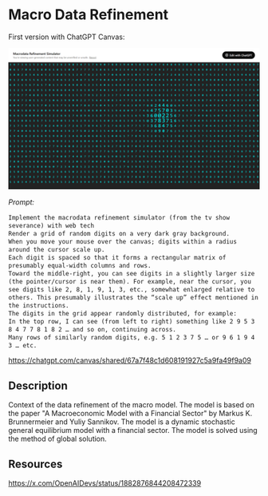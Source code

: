 # Macro Data Refinement

First version with ChatGPT Canvas:

![MDR v1](img/mdr-v1.png)

*Prompt:*

    Implement the macrodata refinement simulator (from the tv show severance) with web tech
    Render a grid of random digits on a very dark gray background.
    When you move your mouse over the canvas; digits within a radius around the cursor scale up.
    Each digit is spaced so that it forms a rectangular matrix of presumably equal-width columns and rows.
    Toward the middle-right, you can see digits in a slightly larger size (the pointer/cursor is near them). For example, near the cursor, you see digits like 2, 8, 1, 9, 1, 3, etc., somewhat enlarged relative to others. This presumably illustrates the “scale up” effect mentioned in the instructions.
    The digits in the grid appear randomly distributed, for example:
    In the top row, I can see (from left to right) something like 2 9 5 3 8 4 7 7 8 1 8 2 … and so on, continuing across.
    Many rows of similarly random digits, e.g. 5 1 2 3 7 5 … or 9 6 1 9 4 3 … etc.

https://chatgpt.com/canvas/shared/67a7f48c1d608191927c5a9fa49f9a09


## Description

Context of the data refinement of the macro model. The model is based on the paper "A Macroeconomic Model with a Financial Sector" by Markus K. Brunnermeier and Yuliy Sannikov. The model is a dynamic stochastic general equilibrium model with a financial sector. The model is solved using the method of global solution.

## Resources

https://x.com/OpenAIDevs/status/1882876844208472339
